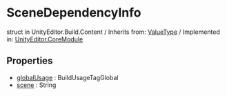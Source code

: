 # SceneDependencyInfo
struct in UnityEditor.Build.Content
 / Inherits from: <a href="https://docs.unity3d.com/6000.0/Documentation/ScriptReference/ValueType.html">ValueType</a> / Implemented in: <a href="https://docs.unity3d.com/6000.0/Documentation/ScriptReference/UnityEditor.CoreModule.html">UnityEditor.CoreModule</a>

## Properties
- <a href="https://docs.unity3d.com/6000.0/Documentation/ScriptReference/SceneDependencyInfo-globalUsage.html">globalUsage</a> : BuildUsageTagGlobal
- <a href="https://docs.unity3d.com/6000.0/Documentation/ScriptReference/SceneDependencyInfo-scene.html">scene</a> : String
